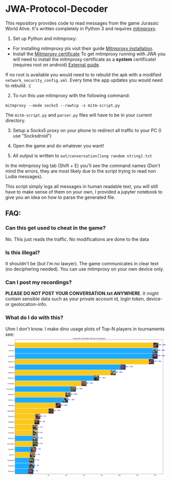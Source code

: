 # JWA-Protocol-Decoder
This repository provides code to read messages from the game Jurassic World Alive. It's written completely in Python 3 and requires [mitmproxy](https://github.com/mitmproxy/mitmproxy).

1. Set up Python and mitmproxy:
- For installing mitmproxy pls visit their guide [Mitmproxy installation](https://docs.mitmproxy.org/stable/overview-installation/).
- Install the [Mitmproxy certificate](https://docs.mitmproxy.org/stable/concepts-certificates/)
To get mitmproxy running with JWA you will need to install the mitmproxy certificate as a **system** certificate! (requires root on android)
[External guide](https://gist.github.com/pwlin/8a0d01e6428b7a96e2eb).

If no root is available you would need to to rebuild the apk with a modified `network_security_config.xml`. Every time the app updates you would need to rebuild. :(

2. To run this use mitmproxy with the following command:
```
mitmproxy --mode socks5 --rawtcp -s mitm-script.py
```
The `mitm-script.py` and `parser.py` files will have to be in your current directory.

3. Setup a Socks5 proxy on your phone to redirect all traffic to your PC (I use "Socksdroid")

4. Open the game and do whatever you want!

5. All output is written to `out/conversation[long random string].txt`

In the mitmproxy log tab (Shift + E) you'll see the command names (Don't mind the errors, they are most likely due to the script trying to read non Ludia messages).

This script simply logs all messages in human readable text, you will still have to make sense of them on your own, I provided a jupyter notebook to give you an idea on how to parse the generated file.

## FAQ:
### Can this get used to cheat in the game?
No. This just reads the traffic. No modifications are done to the data

### Is this illegal?
It shouldn't be (but I'm no lawyer). The game communicates in clear text (no deciphering needed). You can use mitmproxy on your own device only.

### Can I post my recordings?
**PLEASE DO NOT POST YOUR CONVERSATION.txt ANYWHERE**. It might contain sensible data such as your private account id, login token, device- or geolocation-info.

### What do I do with this?
Uhm I don't know. I make dino usage plots of Top-N players in tournaments see: ![Example](Tournament_Champ%20RE%20All%20Skill%20BLT%20AEP-Top150.jpg)
